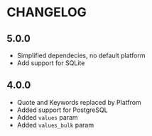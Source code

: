 # CHANGELOG

## 5.0.0

- Simplified dependecies, no default platform
- Add support for SQLite

## 4.0.0

- Quote and Keywords replaced by Platfrom
- Added support for PostgreSQL
- Added `values` param
- Added `values_bulk` param
